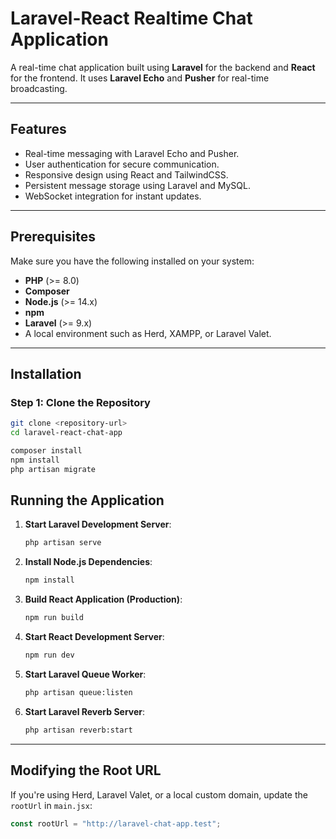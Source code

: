 # Laravel-React Realtime Chat Application

A real-time chat application built using **Laravel** for the backend and **React** for the frontend. It uses **Laravel Echo** and **Pusher** for real-time broadcasting.

---

## Features

- Real-time messaging with Laravel Echo and Pusher.
- User authentication for secure communication.
- Responsive design using React and TailwindCSS.
- Persistent message storage using Laravel and MySQL.
- WebSocket integration for instant updates.

---

## Prerequisites

Make sure you have the following installed on your system:

- **PHP** (>= 8.0)
- **Composer**
- **Node.js** (>= 14.x)
- **npm**
- **Laravel** (>= 9.x)
- A local environment such as Herd, XAMPP, or Laravel Valet.

---

## Installation

### Step 1: Clone the Repository

```bash
git clone <repository-url>
cd laravel-react-chat-app

composer install
npm install
php artisan migrate
```

## Running the Application

1. **Start Laravel Development Server**:

    ```bash
    php artisan serve
    ```

2. **Install Node.js Dependencies**:

    ```bash
    npm install
    ```

3. **Build React Application (Production)**:

    ```bash
    npm run build
    ```

4. **Start React Development Server**:

    ```bash
    npm run dev
    ```

5. **Start Laravel Queue Worker**:

    ```bash
    php artisan queue:listen
    ```

6. **Start Laravel Reverb Server**:

    ```bash
    php artisan reverb:start
    ```

---

## Modifying the Root URL

If you're using Herd, Laravel Valet, or a local custom domain, update the `rootUrl` in `main.jsx`:

```javascript
const rootUrl = "http://laravel-chat-app.test";
